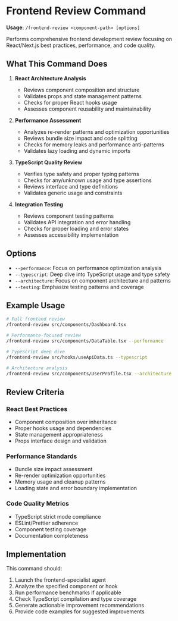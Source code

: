 # Frontend Review Command

**Usage**: `/frontend-review <component-path> [options]`

Performs comprehensive frontend development review focusing on React/Next.js best practices, performance, and code quality.

## What This Command Does

1. **React Architecture Analysis**
   - Reviews component composition and structure
   - Validates props and state management patterns
   - Checks for proper React hooks usage
   - Assesses component reusability and maintainability

2. **Performance Assessment**
   - Analyzes re-render patterns and optimization opportunities
   - Reviews bundle size impact and code splitting
   - Checks for memory leaks and performance anti-patterns
   - Validates lazy loading and dynamic imports

3. **TypeScript Quality Review**
   - Verifies type safety and proper typing patterns
   - Checks for any/unknown usage and type assertions
   - Reviews interface and type definitions
   - Validates generic usage and constraints

4. **Integration Testing**
   - Reviews component testing patterns
   - Validates API integration and error handling
   - Checks for proper loading and error states
   - Assesses accessibility implementation

## Options

- `--performance`: Focus on performance optimization analysis
- `--typescript`: Deep dive into TypeScript usage and type safety
- `--architecture`: Focus on component architecture and patterns
- `--testing`: Emphasize testing patterns and coverage

## Example Usage

```bash
# Full frontend review
/frontend-review src/components/Dashboard.tsx

# Performance-focused review
/frontend-review src/components/DataTable.tsx --performance

# TypeScript deep dive
/frontend-review src/hooks/useApiData.ts --typescript

# Architecture analysis
/frontend-review src/components/UserProfile.tsx --architecture
```

## Review Criteria

### React Best Practices
- Component composition over inheritance
- Proper hooks usage and dependencies
- State management appropriateness
- Props interface design and validation

### Performance Standards
- Bundle size impact assessment
- Re-render optimization opportunities
- Memory usage and cleanup patterns
- Loading state and error boundary implementation

### Code Quality Metrics
- TypeScript strict mode compliance
- ESLint/Prettier adherence
- Component testing coverage
- Documentation completeness

## Implementation

This command should:
1. Launch the frontend-specialist agent
2. Analyze the specified component or hook
3. Run performance benchmarks if applicable
4. Check TypeScript compilation and type coverage
5. Generate actionable improvement recommendations
6. Provide code examples for suggested improvements